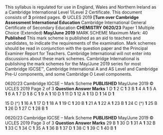 This syllabus is regulated for use in England, Wales and Northern Ireland as a Cambridge International Level 1/Level 2 Certificate. This document consists of **3** printed pages. © UCLES 2019 **[Turn over Cambridge Assessment International Education** Cambridge International General Certificate of Secondary Education **CHEMISTRY 0620/23** Paper 1 Multiple Choice (Extended) **May/June 2019** MARK SCHEME Maximum Mark: 40 **Published** This mark scheme is published as an aid to teachers and candidates, to indicate the requirements of the examination. Mark schemes should be read in conjunction with the question paper and the Principal Examiner Report for Teachers. Cambridge International will not enter into discussions about these mark schemes. Cambridge International is publishing the mark schemes for the May/June 2019 series for most Cambridge IGCSE™, Cambridge International A and AS Level and Cambridge Pre-U components, and some Cambridge O Level components. 


0620/23 Cambridge IGCSE – Mark Scheme **PUBLISHED** May/June 2019 © UCLES 2019 Page 2 of 3 **Question Answer Marks** 1 D **1** 2 C **1** 3 B **1** 4 A **1** 5 A **1** 6 A **1** 7 D **1** 8 C **1** 9 A **1** 10 D **1** 11 D **1** 12 A **1** 13 D **1** 14 D **1** 

15 D (^) **1** 16 A **1** 17 D **1** 18 A **1** 19 C **1** 20 B **1** 21 A **1** 22 A **1** 23 B **1** 24 C (^) **1** 25 B **1** 26 D **1** 27 C **1** 28 B **1** 


0620/23 Cambridge IGCSE – Mark Scheme **PUBLISHED** May/June 2019 © UCLES 2019 Page 3 of 3 **Question Answer Marks** 29 B **1** 30 D **1** 31 A **1** 32 B **1** 33 C **1** 34 C **1** 35 A **1** 36 B **1** 37 D **1** 38 C **1** 39 C **1** 40 B **1** 



